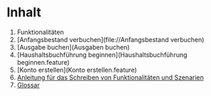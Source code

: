 Inhalt
======

1. Funktionalitäten
  1. [Anfangsbestand verbuchen](file://Anfangsbestand verbuchen)
  2. [Ausgabe buchen](Ausgaben buchen)
  3. [Haushaltsbuchführung beginnen](Haushaltsbuchführung beginnen.feature)
  4. [Konto erstellen](Konto erstellen.feature)
2. [Anleitung für das Schreiben von Funktionalitäten und Szenarien](Anleitung.md)
3. [Glossar](Glossar.md)